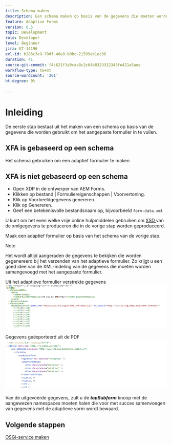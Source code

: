 ```yaml
---
title: Schema maken
description: Een schema maken op basis van de gegevens die moeten worden geïmporteerd in het adaptieve formulier
feature: Adaptive Forms
version: 6.5
topic: Development
role: Developer
level: Beginner
jira: KT-14196
exl-id: b286c3e9-70df-46e8-b0bc-21599ab1ec06
duration: 41
source-git-commit: f4c621f3a9caa8c2c64b8323312343fe421a5aee
workflow-type: tm+mt
source-wordcount: '201'
ht-degree: 0%

---
```


# Inleiding

De eerste stap bestaat uit het maken van een schema op basis van de gegevens die worden gebruikt om het aangepaste formulier in te vullen.

## XFA is gebaseerd op een schema

Het schema gebruiken om een adaptief formulier te maken

## XFA is niet gebaseerd op een schema

* Open XDP in de ontwerper van AEM Forms.
* Klikken op bestand | Formuliereigenschappen | Voorvertoning.
* Klik op Voorbeeldgegevens genereren.
* Klik op Genereren.
* Geef een betekenisvolle bestandsnaam op, bijvoorbeeld `form-data.xml`

U kunt om het even welke vrije online hulpmiddelen gebruiken om [ XSD ](https://www.freeformatter.com/xsd-generator.html) van de xmlgegevens te produceren die in de vorige stap worden geproduceerd.

Maak een adaptief formulier op basis van het schema van de vorige stap.

>[!NOTE]
>Het wordt altijd aangeraden de gegevens te bekijken die worden gegenereerd bij het verzenden van het adaptieve formulier. Zo krijgt u een goed idee van de XML-indeling van de gegevens die moeten worden samengevoegd met het aangepaste formulier.

Uit het adaptieve formulier verstrekte gegevens
![ voorgelegde-gegevens ](./assets/af-submitted-data.png)

Gegevens geëxporteerd uit de PDF
![ uitgevoerd-gegevens ](./assets/exported-data.png)

Van de uitgevoerde gegevens, zult u de **_topSubform_** knoop met de aangewezen namespaces moeten halen die voor met succes samenvoegen van gegevens met de adaptieve vorm wordt bewaard.

## Volgende stappen

[OSGi-service maken](./create-osgi-service.md)
